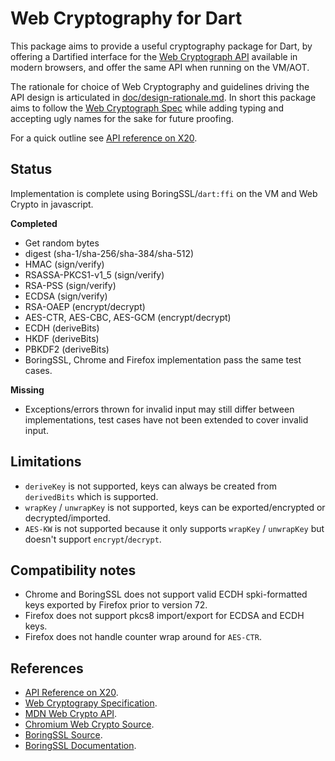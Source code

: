 Web Cryptography for Dart
=========================

This package aims to provide a useful cryptography package for Dart, by offering
a Dartified interface for the [Web Cryptograph API][webcrypto-spec] available
in modern browsers, and offer the same API when running on the VM/AOT.

The rationale for choice of Web Cryptography and guidelines driving the API
design is articulated in [doc/design-rationale.md](doc/design-rationale.md).
In short this package aims to follow the [Web Cryptograph Spec][webcrypto-spec]
while adding typing and accepting ugly names for the sake for future proofing.

For a quick outline see [API reference on X20][api-docs].

## Status
Implementation is complete using BoringSSL/`dart:ffi` on the VM and Web Crypto
in javascript.

**Completed**
 * Get random bytes
 * digest (sha-1/sha-256/sha-384/sha-512)
 * HMAC (sign/verify)
 * RSASSA-PKCS1-v1_5 (sign/verify)
 * RSA-PSS (sign/verify)
 * ECDSA (sign/verify)
 * RSA-OAEP	(encrypt/decrypt)
 * AES-CTR, AES-CBC, AES-GCM (encrypt/decrypt)
 * ECDH (deriveBits)
 * HKDF (deriveBits)
 * PBKDF2	(deriveBits)
 * BoringSSL, Chrome and Firefox implementation pass the same test cases.

**Missing**
 * Exceptions/errors thrown for invalid input may still differ between
   implementations, test cases have not been extended to cover invalid input.

## Limitations
 
 * `deriveKey` is not supported, keys can always be created from `derivedBits`
    which is supported.
 * `wrapKey` / `unwrapKey` is not supported, keys can be exported/encrypted or
    decrypted/imported.
 * `AES-KW` is not supported because it only supports `wrapKey` / `unwrapKey`
    but doesn't support `encrypt`/`decrypt`.

## Compatibility notes

 * Chrome and BoringSSL does not support valid ECDH spki-formatted keys exported
   by Firefox prior to version 72.
 * Firefox does not support pkcs8 import/export for ECDSA and ECDH keys.
 * Firefox does not handle counter wrap around for `AES-CTR`.

## References

 * [API Reference on X20][api-docs].
 * [Web Cryptograpy Specification][webcrypto-spec].
 * [MDN Web Crypto API][webcrypto-mdn].
 * [Chromium Web Crypto Source][chrome-src].
 * [BoringSSL Source][boringssl-src].
 * [BoringSSL Documentation][boringssl-docs].

[api-docs]: https://jonasfj.users.x20web.corp.google.com/www/no_crawl/webcrypto.dart/webcrypto/webcrypto-library.html
[webcrypto-spec]: https://www.w3.org/TR/WebCryptoAPI/
[webcrypto-mdn]: https://developer.mozilla.org/en-US/docs/Web/API/Web_Crypto_API
[chrome-src]: https://chromium.googlesource.com/chromium/src/+/master/components/webcrypto
[boringssl-src]: https://boringssl.googlesource.com/boringssl/
[boringssl-docs]: https://commondatastorage.googleapis.com/chromium-boringssl-docs/headers.html
